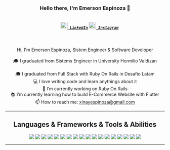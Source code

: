 <h3 align="center">Hello there, I'm Emerson Espinoza 👋</h3>
<h5 align="center">
  <code>
    <a href="https://www.linkedin.com/in/emerson-espinoza-b06131189/" title="LinkedIn"><img width="22" src="https://github.com/zumrudu-anka/zumrudu-anka/blob/master/images/linkedin.svg"> LinkedIn</a></code>
  <code><a href="https://www.instagram.com/emersonxinay/" title="Instagram Profile"><img width="22" src="https://github.com/zumrudu-anka/zumrudu-anka/blob/master/images/instagram.svg"> Instagram</a></code>
</h5>
<br>
<p align="center">
  Hi, I'm Emerson Espinoza, Sistem Engineer & Software Developer 
  <br>
  <br>
  🎓 I graduated from Sistems Engineer in University Hermilio Valdizan
  <br>
   <br>
  🎓 I graduated from Full Stack with Ruby On Rails in Desafio Latam
  <br>
  💻 I love writing code and learn anythings about it
  <br>
  🔬 I’m currently working on Ruby On Rails
  <br>
  📚 I’m currently learning how to build E-Commerce Website with Flutter
  <br>
  📫 How to reach me: <a href="mailto: xinayespinoza@gmail.com">xinayespinoza@gmail.com</a>
</p>

<hr>

<h2 align="center">Languages & Frameworks & Tools & Abilities</h2>

<p align="center">
<img src="https://img.icons8.com/windows/32/fa314a/ruby-on-rails.png"/>
<img src="https://img.icons8.com/ios-filled/32/fa314a/laravel.png"/>
<img src="https://img.icons8.com/fluency/32/node-js.png"/>
<img src="https://img.icons8.com/color/32/javascript.png"/>
<img src="https://img.icons8.com/officel/32/fa314a/php-logo.png"/>
<img src="https://img.icons8.com/ios-filled/32/fa314a/ruby-programming-language.png"/>
<img src="https://img.icons8.com/external-tal-revivo-color-tal-revivo/32/fa314a/external-docker-a-set-of-coupled-software-as-a-service-logo-color-tal-revivo.png"/>
<img src="https://img.icons8.com/color/32/fa314a/css3.png"/>
<img src="https://img.icons8.com/officel/32/react.png"/>
<img src="https://img.icons8.com/color/32/fa314a/html-5--v1.png"/>
<img src="https://img.icons8.com/color/32/fa314a/postgreesql.png"/>
<img src="https://img.icons8.com/color/32/fa314a/mysql-logo.png"/>
<img src="https://img.icons8.com/color/32/fa314a/git.png"/>
<img src="https://img.icons8.com/windows/32/000000/github.png"/>
<img src="https://img.icons8.com/color/32/000000/bootstrap.png"/>
<img src="https://img.icons8.com/color/32/000000/dart.png"/>
<img src="https://img.icons8.com/color/32/000000/flutter.png"/>
<img src="https://img.icons8.com/color/32/000000/heroku.png"/>


  

</p>

<hr>



